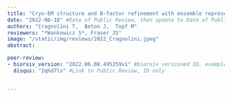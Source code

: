 ```yaml
---
title: "Cryo-EM structure and B-factor refinement with ensemble representation"
date: "2022-08-18" #Date of Public Review, then update to Date of Publication
authors: "Cragnolini T,  Beton J,  Topf M"
reviewers: "*Wankowicz S*, Fraser JS"
image: "/static/img/reviews/2022_Cragnolini.jpeg"
abstract:

peer-review:
- biorxiv_version: "2022.06.08.495259v1" #biorxiv versioned ID, example "5533316v1"
  disqus: "2qhd7ls" #Link to Public Review, ID only


---
```

